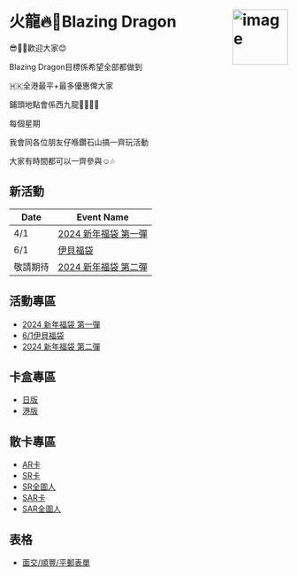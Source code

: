 

# <img src="https://github.com/blazingdragonhk/blazingdragonhk.github.io/assets/155500927/ba487534-1ae2-48a1-a708-9e89f5f51c11" alt="image" width="100" style="float: right; margin-left: 10px;"> 火龍🔥🐲Blazing Dragon 

😎✌🏻歡迎大家😊


Blazing Dragon目標係希望全部都做到

🇭🇰全港最平+最多優惠俾大家

鋪頭地點會係西九龍🐲🎄💕🎁

每個星期

我會同各位朋友仔喺鑽石山搞一齊玩活動

大家有時間都可以一齊參與☺️🎶


## 新活動

|Date|Event Name|
|---|---|
|4/1|[2024 新年福袋 第一彈](Event1.md)|
|6/1|[伊貝福袋](Event2.md)|
|敬請期待|[2024 新年福袋 第二彈](Event3.md)|


## 活動專區
- [2024 新年福袋 第一彈](Event1.md)
- [6/1伊貝福袋](Event2.md)
- [2024 新年福袋 第二彈](Event3.md)

## 卡盒專區
- [日版](Event1.md)
- [港版](Event1.md)
## 散卡專區
- [AR卡](Event1.md)
- [SR卡](Event2.md)
- [SR全圖人](Event3.md)
- [SAR卡](Event3.md)
- [SAR全圖人](Event3.md)
  
## 表格
- [面交/順豐/平郵表單](Google_form.md)








